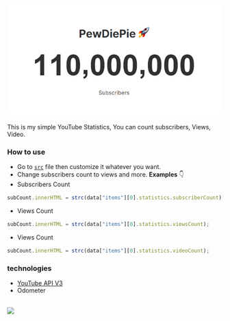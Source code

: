 <div align="center">
  <img src="https://raw.githubusercontent.com/elwynynion/YouTube-Statistics-Tracker/main/preview.png">
</div>

<br/>
This is my simple YouTube Statistics, You can count subscribers, Views, Video. 

### How to use
- Go to [`src`](https://github.com/elwynynion/YouTube-Statistics-Tracker/tree/main/src) file then customize it whatever you want. <br/>
- Change subscribers count to views and more. **Examples** 👇 
- Subscribers Count
```javascript
subCount.innerHTML = strc(data["items"][0].statistics.subscriberCount);
```
- Views Count
```javascript
subCount.innerHTML = strc(data["items"][0].statistics.viewsCount);
```
- Views Count
```javascript
subCount.innerHTML = strc(data["items"][0].statistics.videoCount);
```


### technologies
- [YouTube API V3](https://developers.google.com/youtube/v3/getting-started)
- Odometer

<br/>
<img src="https://img.shields.io/badge/clone-148-green">

